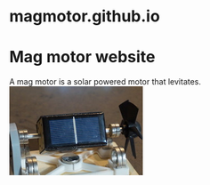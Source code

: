# magmotor.github.io
<h1>Mag motor website</h1>
A mag motor is a solar powered motor that levitates.
<div>
<img src=https://raw.githubusercontent.com/magmotor/magmotor.github.io/master/mainsolar.JPG>
  </div>
